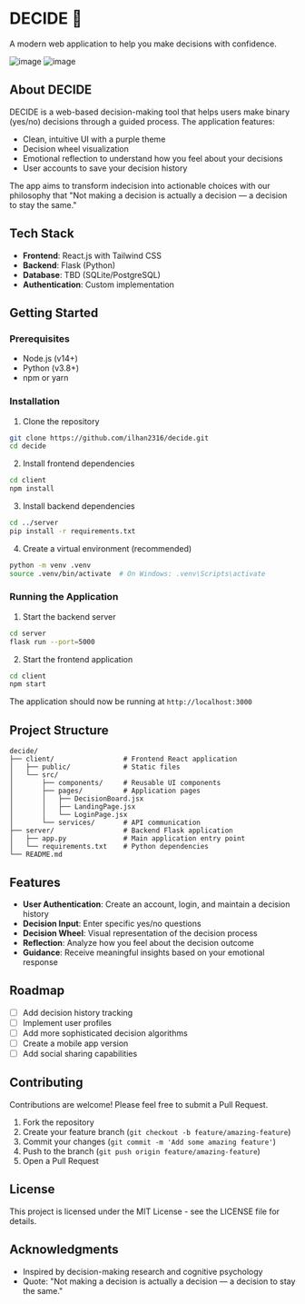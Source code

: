 # DECIDE 🐻

A modern web application to help you make decisions with confidence.

![image](https://github.com/user-attachments/assets/71349bcf-b484-49e3-bb5d-b4f33f435f81)
![image](https://github.com/user-attachments/assets/4cee6200-4b45-4b00-90e0-4157e4d09fde)



## About DECIDE

DECIDE is a web-based decision-making tool that helps users make binary (yes/no) decisions through a guided process. The application features:

- Clean, intuitive UI with a purple theme
- Decision wheel visualization
- Emotional reflection to understand how you feel about your decisions
- User accounts to save your decision history

The app aims to transform indecision into actionable choices with our philosophy that "Not making a decision is actually a decision — a decision to stay the same."

## Tech Stack

- **Frontend**: React.js with Tailwind CSS
- **Backend**: Flask (Python)
- **Database**: TBD (SQLite/PostgreSQL)
- **Authentication**: Custom implementation

## Getting Started

### Prerequisites

- Node.js (v14+)
- Python (v3.8+)
- npm or yarn

### Installation

1. Clone the repository
```bash
git clone https://github.com/ilhan2316/decide.git
cd decide
```

2. Install frontend dependencies
```bash
cd client
npm install
```

3. Install backend dependencies
```bash
cd ../server
pip install -r requirements.txt
```

4. Create a virtual environment (recommended)
```bash
python -m venv .venv
source .venv/bin/activate  # On Windows: .venv\Scripts\activate
```

### Running the Application

1. Start the backend server
```bash
cd server
flask run --port=5000
```

2. Start the frontend application
```bash
cd client
npm start
```

The application should now be running at `http://localhost:3000`

## Project Structure

```
decide/
├── client/                 # Frontend React application
│   ├── public/             # Static files
│   └── src/
│       ├── components/     # Reusable UI components
│       ├── pages/          # Application pages
│       │   ├── DecisionBoard.jsx
│       │   ├── LandingPage.jsx
│       │   └── LoginPage.jsx
│       └── services/       # API communication
├── server/                 # Backend Flask application
│   ├── app.py              # Main application entry point
│   └── requirements.txt    # Python dependencies
└── README.md
```

## Features

- **User Authentication**: Create an account, login, and maintain a decision history
- **Decision Input**: Enter specific yes/no questions
- **Decision Wheel**: Visual representation of the decision process
- **Reflection**: Analyze how you feel about the decision outcome
- **Guidance**: Receive meaningful insights based on your emotional response

## Roadmap

- [ ] Add decision history tracking
- [ ] Implement user profiles
- [ ] Add more sophisticated decision algorithms
- [ ] Create a mobile app version
- [ ] Add social sharing capabilities

## Contributing

Contributions are welcome! Please feel free to submit a Pull Request.

1. Fork the repository
2. Create your feature branch (`git checkout -b feature/amazing-feature`)
3. Commit your changes (`git commit -m 'Add some amazing feature'`)
4. Push to the branch (`git push origin feature/amazing-feature`)
5. Open a Pull Request

## License

This project is licensed under the MIT License - see the LICENSE file for details.

## Acknowledgments

- Inspired by decision-making research and cognitive psychology
- Quote: "Not making a decision is actually a decision — a decision to stay the same."
